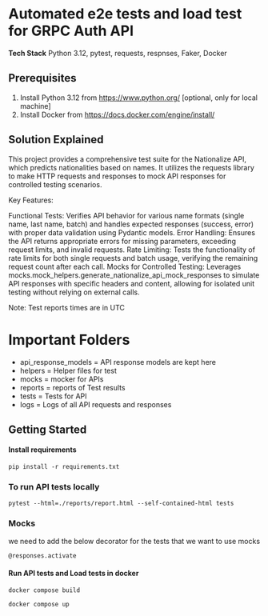 # Automated e2e tests and load test for GRPC Auth API

**Tech Stack**
Python 3.12, pytest, requests, respnses, Faker, Docker

## Prerequisites
1. Install Python 3.12 from https://www.python.org/ [optional, only for local machine]
2. Install Docker from https://docs.docker.com/engine/install/

## Solution Explained

This project provides a comprehensive test suite for the Nationalize API, which predicts nationalities based on names. It utilizes the requests library to make HTTP requests and responses to mock API responses for controlled testing scenarios.

Key Features:

Functional Tests: Verifies API behavior for various name formats (single name, last name, batch) and handles expected responses (success, error) with proper data validation using Pydantic models.
Error Handling: Ensures the API returns appropriate errors for missing parameters, exceeding request limits, and invalid requests.
Rate Limiting: Tests the functionality of rate limits for both single requests and batch usage, verifying the remaining request count after each call.
Mocks for Controlled Testing: Leverages mocks.mock_helpers.generate_nationalize_api_mock_responses to simulate API responses with specific headers and content, allowing for isolated unit testing without relying on external calls.

 Note: Test reports times are in UTC

# Important Folders
- api_response_models = API response models are kept here
- helpers = Helper files for test
- mocks = mocker for APIs
- reports = reports of Test results
- tests = Tests for API
- logs = Logs of all API requests and responses

    
## Getting Started

#### Install requirements

```
pip install -r requirements.txt
```

### To run API tests locally

```
pytest --html=./reports/report.html --self-contained-html tests
```

### Mocks 

we need to add the below decorator for the tests that we want to use mocks
```
@responses.activate
```

#### Run API tests and Load tests in docker

```
docker compose build
```

```
docker compose up
```
